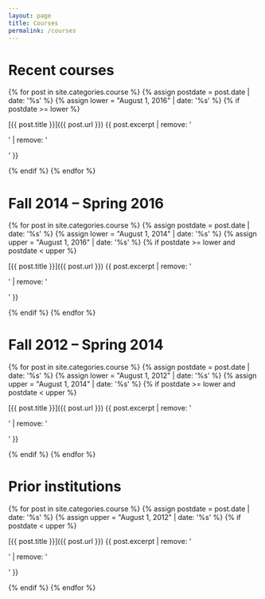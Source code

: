 ```yaml
---
layout: page
title: Courses
permalink: /courses
---
```


# Recent courses

{% for post in site.categories.course %}
  {% assign postdate = post.date | date: '%s' %}
  {% assign lower = "August 1, 2016" | date: '%s' %}
  {% if postdate >= lower %}

[{{ post.title }}]({{ post.url }}) {{ post.excerpt | remove: '<p>' | remove: '</p>' }}

  {% endif %}
{% endfor %}

# Fall 2014 &ndash; Spring 2016

{% for post in site.categories.course %}
  {% assign postdate = post.date | date: '%s' %}
  {% assign lower = "August 1, 2014" | date: '%s' %}
  {% assign upper = "August 1, 2016" | date: '%s' %}
  {% if postdate >= lower and postdate < upper %}

[{{ post.title }}]({{ post.url }}) {{ post.excerpt | remove: '<p>' | remove: '</p>' }}

  {% endif %}
{% endfor %}

# Fall 2012 &ndash; Spring 2014

{% for post in site.categories.course %}
  {% assign postdate = post.date | date: '%s' %}
  {% assign lower = "August 1, 2012" | date: '%s' %}
  {% assign upper = "August 1, 2014" | date: '%s' %}
  {% if postdate >= lower and postdate < upper %}

[{{ post.title }}]({{ post.url }}) {{ post.excerpt | remove: '<p>' | remove: '</p>' }}

  {% endif %}
{% endfor %}

# Prior institutions

{% for post in site.categories.course %}
  {% assign postdate = post.date | date: '%s' %}
  {% assign upper = "August 1, 2012" | date: '%s' %}
  {% if postdate < upper %}

[{{ post.title }}]({{ post.url }}) {{ post.excerpt | remove: '<p>' | remove: '</p>' }}

  {% endif %}
{% endfor %}
